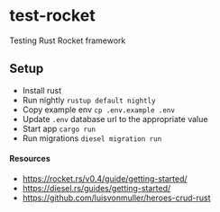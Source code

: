 # test-rocket
Testing Rust Rocket framework

## Setup

- Install rust
- Run nightly `rustup default nightly`
- Copy example env `cp .env.example .env`
- Update `.env` database url to the appropriate value
- Start app `cargo run`
- Run migrations `diesel migration run`

#### Resources

- https://rocket.rs/v0.4/guide/getting-started/
- https://diesel.rs/guides/getting-started/
- https://github.com/luisvonmuller/heroes-crud-rust
